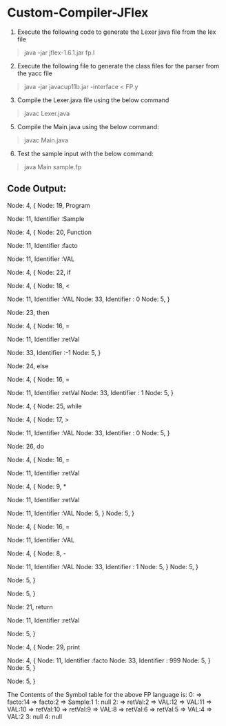 # Custom-Compiler-JFlex

1. Execute the following code to generate the Lexer java file from the lex file
> java -jar jflex-1.6.1.jar fp.l

2. Execute the following file to generate the class files for the parser from the yacc file
> java -jar javacup11b.jar -interface < FP.y

3. Compile the Lexer.java file using the below command
>javac  Lexer.java

5. Compile the Main.java using the below command:
>javac Main.java

6. Test the sample input with the below command:
>java Main sample.fp

Code Output:
-----------
Node: 4, {
Node: 19, Program

Node: 11, Identifier :Sample

Node: 4, {
Node: 20, Function

Node: 11, Identifier :facto

Node: 11, Identifier :VAL

Node: 4, {
Node: 22, if

Node: 4, {
Node: 18, <

Node: 11, Identifier :VAL
Node: 33, Identifier : 0
Node: 5, }

Node: 23, then

Node: 4, {
Node: 16, =

Node: 11, Identifier :retVal

Node: 33, Identifier :-1
Node: 5, }

Node: 24, else

Node: 4, {
Node: 16, =

Node: 11, Identifier :retVal
Node: 33, Identifier : 1
Node: 5, }

Node: 4, {
Node: 25, while

Node: 4, {
Node: 17, >

Node: 11, Identifier :VAL
Node: 33, Identifier : 0
Node: 5, }

Node: 26, do

Node: 4, {
Node: 16, =

Node: 11, Identifier :retVal

Node: 4, {
Node: 9, *

Node: 11, Identifier :retVal

Node: 11, Identifier :VAL
Node: 5, }
Node: 5, }

Node: 4, {
Node: 16, =

Node: 11, Identifier :VAL

Node: 4, {
Node: 8, -

Node: 11, Identifier :VAL
Node: 33, Identifier : 1
Node: 5, }
Node: 5, }

Node: 5, }

Node: 5, }

Node: 21, return

Node: 11, Identifier :retVal

Node: 5, }

Node: 4, {
Node: 29, print

Node: 4, {
Node: 11, Identifier :facto
Node: 33, Identifier : 999
Node: 5, }
Node: 5, }

Node: 5, }


The Contents of the Symbol table for the above FP language is:
0:  => facto:14 => facto:2 => Sample:1
1:  null
2:  => retVal:2 => VAL:12 => VAL:11 => VAL:10 => retVal:10 => retVal:9 => VAL:8 => retVal:6 => retVal:5 => VAL:4 => VAL:2
3:  null
4:  null



